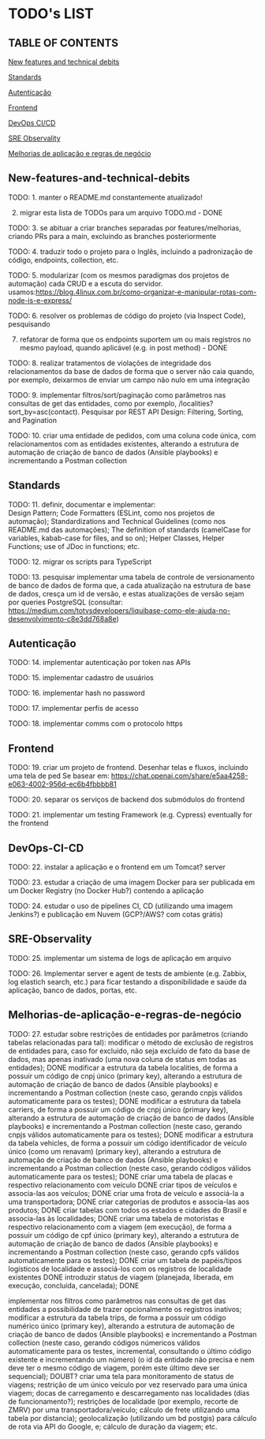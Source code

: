 # TODO's LIST

## TABLE OF CONTENTS

[New features and technical debits](#New-features-and-technical-debits)

[Standards](#Standards)

[Autenticação](#Autenticação)

[Frontend](#Frontend)

[DevOps CI/CD](#DevOps-CI-CD)

[SRE Observality](#SRE-Observality)

[Melhorias de aplicação e regras de negócio](#Melhorias-de-aplicação-e-regras-de-negócio)


## New-features-and-technical-debits
TODO: 1. manter o README.md constantemente atualizado!

2. migrar esta lista de TODOs para um arquivo TODO.md - DONE

TODO: 3. se abituar a criar branches separadas por features/melhorias, criando PRs para a main, excluindo as branches posteriormente

TODO: 4. traduzir todo o projeto para o Inglês, incluindo a padronização de código, endpoints, collection, etc.

TODO: 5. modularizar (com os mesmos paradigmas dos projetos de automação) cada CRUD e a escuta do servidor. usamos:https://blog.4linux.com.br/como-organizar-e-manipular-rotas-com-node-js-e-express/

TODO: 6. resolver os problemas de código do projeto (via Inspect Code), pesquisando

7. refatorar de forma que os endpoints suportem um ou mais registros no mesmo payload, quando aplicável (e.g. in post method) - DONE

TODO: 8. realizar tratamentos de violações de integridade dos relacionamentos da base de dados de forma que o server não caia quando, por exemplo, deixarmos de enviar um campo não nulo em uma integração

TODO: 9. implementar filtros/sort/paginação como parâmetros nas consultas de get das entidades, como por exemplo, /localities?sort_by=asc(contact). Pesquisar por REST API Design: Filtering, Sorting, and Pagination 

TODO: 10. criar uma entidade de pedidos, com uma coluna code única, com relacionamentos com as entidades existentes, alterando a estrutura de automação de criação de banco de dados (Ansible playbooks) e incrementando a Postman collection

## Standards

TODO: 11. definir, documentar e implementar:  
Design Pattern;
Code Formatters (ESLint, como nos projetos de automação);
Standardizations and Technical Guidelines (como nos README.md das automações);
The definition of standards (camelCase for variables, kabab-case for files, and so on);
Helper Classes, Helper Functions;
use of JDoc in functions;
etc.

TODO: 12. migrar os scripts para TypeScript

TODO: 13. pesquisar implementar uma tabela de controle de versionamento de banco de dados de forma que, a cada atualização na estrutura de base de dados, cresça um id de versão, e estas atualizações de versão sejam por queries PostgreSQL (consultar: https://medium.com/totvsdevelopers/liquibase-como-ele-ajuda-no-desenvolvimento-c8e3dd768a8e)

## Autenticação

TODO: 14. implementar autenticação por token nas APIs

TODO: 15. implementar cadastro de usuários

TODO: 16. implementar hash no password

TODO: 17. implementar perfis de acesso

TODO: 18. implementar comms com o protocolo https

## Frontend

TODO: 19. criar um projeto de frontend. Desenhar telas e fluxos, incluindo uma tela de ped
Se basear em: https://chat.openai.com/share/e5aa4258-e063-4002-956d-ec6b4fbbbb81

TODO: 20. separar os serviços de backend dos submódulos do frontend

TODO: 21. implementar um testing Framework (e.g. Cypress) eventually for the frontend

## DevOps-CI-CD

TODO: 22. instalar a aplicação e o frontend em um Tomcat? server

TODO: 23. estudar a criação de uma imagem Docker para ser publicada em um Docker Registry (no Docker Hub?) contendo a aplicação

TODO: 24. estudar o uso de pipelines CI, CD (utilizando uma imagem Jenkins?) e publicação em Nuvem (GCP?/AWS? com cotas grátis)

## SRE-Observality

TODO: 25. implementar um sistema de logs de aplicação em arquivo

TODO: 26. Implementar server e agent de tests de ambiente (e.g. Zabbix, log elastich search, etc.) para ficar testando a disponibilidade e saúde da aplicação, banco de dados, portas, etc.

## Melhorias-de-aplicação-e-regras-de-negócio

TODO: 27. estudar sobre restrições de entidades por parâmetros (criando tabelas relacionadas para tal):
modificar o método de exclusão de registros de entidades para, caso for excluído, não seja excluído de fato da base de dados, mas apenas inativado (uma nova coluna de status em todas as entidades); DONE
modificar a estrutura da tabela localities, de forma a possuir um código de cnpj único (primary key), alterando a estrutura de automação de criação de banco de dados (Ansible playbooks) e incrementando a Postman collection (neste caso, gerando cnpjs válidos automaticamente para os testes); DONE
modificar a estrutura da tabela carriers, de forma a possuir um código de cnpj único (primary key), alterando a estrutura de automação de criação de banco de dados (Ansible playbooks) e incrementando a Postman collection (neste caso, gerando cnpjs válidos automaticamente para os testes); DONE
modificar a estrutura da tabela vehicles, de forma a possuir um código identificador de veículo único (como um renavam) (primary key), alterando a estrutura de automação de criação de banco de dados (Ansible playbooks) e incrementando a Postman collection (neste caso, gerando códigos válidos automaticamente para os testes); DONE
criar uma tabela de placas e respectivo relacionamento com veículo DONE
criar tipos de veículos e associa-las aos veículos; DONE
criar uma frota de veículo e associá-la a uma transportadora; DONE
criar categorias de produtos e associa-las aos produtos; DONE
criar tabelas com todos os estados e cidades do Brasil e associa-las às localidades; DONE
criar uma tabela de motoristas e respectivo relacionamento com a viagem (em execução), de forma a possuir um código de cpf único (primary key), alterando a estrutura de automação de criação de banco de dados (Ansible playbooks) e incrementando a Postman collection (neste caso, gerando cpfs válidos automaticamente para os testes); DONE
criar um tabela de papéis/tipos logísticos de localidade e associá-los com os registros de localidade existentes DONE
introduzir status de viagem (planejada, liberada, em execução, concluída, cancelada); DONE

implementar nos filtros como parâmetros nas consultas de get das entidades a possibilidade de trazer opcionalmente os registros inativos;
modificar a estrutura da tabela trips, de forma a possuir um código numérico único (primary key), alterando a estrutura de automação de criação de banco de dados (Ansible playbooks) e incrementando a Postman collection (neste caso, gerando códigos númericos válidos automaticamente para os testes, incremental, consultando o último código existente e incrementando um número) (o id da entidade não precisa e nem deve ter o mesmo código de viagem, porém este último deve ser sequencial); DOUBT?
criar uma tela para monitoramento de status de viagens;
restrição de um único veículo por vez reservado para uma única viagem;
docas de carregamento e descarregamento nas localidades (dias de funcionamento?);
restrições de localidade (por exemplo, recorte de ZMRV) por uma transportadora/veículo;
cálculo de frete utilizando uma tabela por distancia);
geolocalização (utilizando um bd postgis) para cálculo de rota via API do Google, e;
cálculo de duração da viagem;
etc.